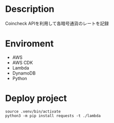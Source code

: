 # Description

Coincheck APIを利用して各暗号通貨のレートを記録

# Enviroment

- AWS 
- AWS CDK
- Lambda
- DynamoDB
- Python


# Deploy project

```
source .venv/bin/activate
python3 -m pip install requests -t ./lambda
```
